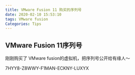 ```yaml
---
title: VMware Fusion 11 购买的序列号
date: 2020-02-10 15:53:10
tags: VMware fusion
Categories: Tips
---
```


## VMware Fusion 11序列号

刚刚购买了 VMware fusion的虚拟机，把序列号公开给有缘人～

7HYY8-Z8WWY-F1MAN-ECKNY-LUXYX

